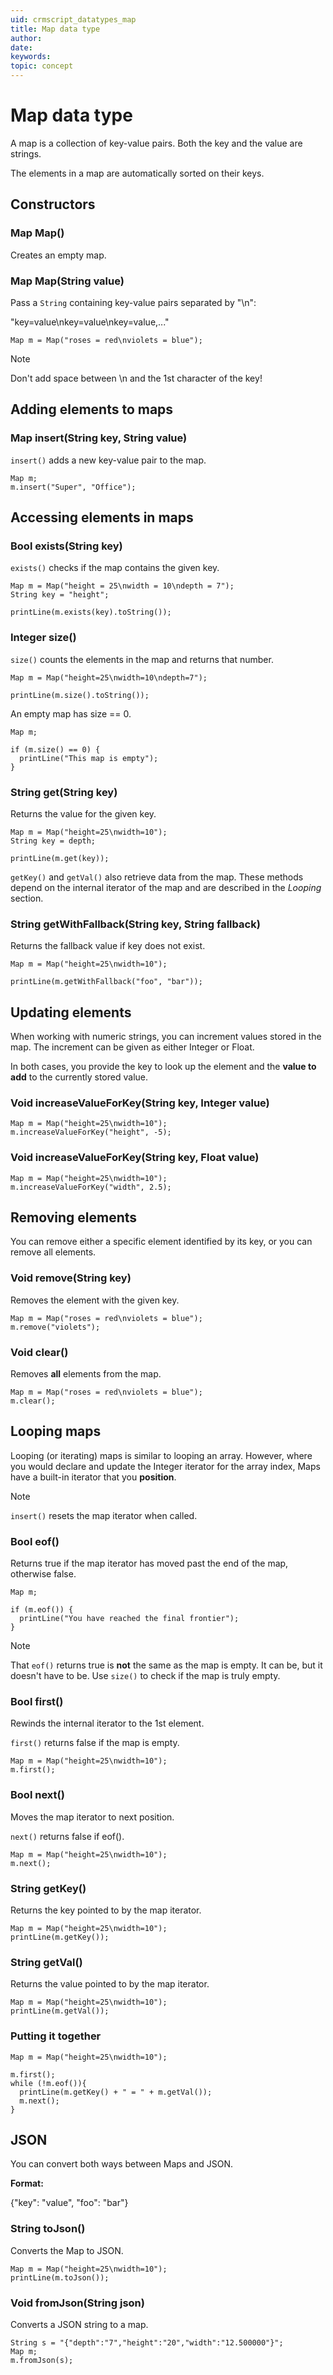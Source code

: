 ```yaml
---
uid: crmscript_datatypes_map
title: Map data type
author:
date:
keywords:
topic: concept
---
```


# Map data type

A map is a collection of key-value pairs. Both the key and the value are strings.

The elements in a map are automatically sorted on their keys.

## Constructors

### Map Map()

Creates an empty map.

### Map Map(String value)

Pass a `String` containing key-value pairs separated by "\n":

"key=value\nkey=value\nkey=value,..."

```crmscript
Map m = Map("roses = red\nviolets = blue");
```

> [!NOTE]
> Don't add space between \n and the 1st character of the key!

## Adding elements to maps

### Map insert(String key, String value)

`insert()` adds a new key-value pair to the map.

```crmscript
Map m;
m.insert("Super", "Office");
```

## Accessing elements in maps

### Bool exists(String key)

`exists()` checks if the map contains the given key.

```crmscript!
Map m = Map("height = 25\nwidth = 10\ndepth = 7");
String key = "height";

printLine(m.exists(key).toString());
```

### Integer size()

`size()` counts the elements in the map and returns that number.

```crmscript
Map m = Map("height=25\nwidth=10\ndepth=7");

printLine(m.size().toString());
```

An empty map has size == 0.

```crmscript!
Map m;

if (m.size() == 0) {
  printLine("This map is empty");
}
```

### String get(String key)

Returns the value for the given key.

```crmscript
Map m = Map("height=25\nwidth=10");
String key = depth;

printLine(m.get(key));
```

`getKey()` and `getVal()` also retrieve data from the map. These methods depend on the internal iterator of the map and are described in the *Looping* section.

### String getWithFallback(String key, String fallback)

Returns the fallback value if key does not exist.

```crmscript!
Map m = Map("height=25\nwidth=10");

printLine(m.getWithFallback("foo", "bar"));
```

## Updating elements

When working with numeric strings, you can increment values stored in the map. The increment can be given as either Integer or Float.

In both cases, you provide the key to look up the element and the **value to add** to the currently stored value.

### Void increaseValueForKey(String key, Integer value)

```crmscript
Map m = Map("height=25\nwidth=10");
m.increaseValueForKey("height", -5);
```

### Void increaseValueForKey(String key, Float value)

```crmscript
Map m = Map("height=25\nwidth=10");
m.increaseValueForKey("width", 2.5);
```

## Removing elements

You can remove either a specific element identified by its key, or you can remove all elements.

### Void remove(String key)

Removes the element with the given key.

```crmscript
Map m = Map("roses = red\nviolets = blue");
m.remove("violets");
```

### Void clear()

Removes **all** elements from the map.

```crmscript
Map m = Map("roses = red\nviolets = blue");
m.clear();
```

## Looping maps

Looping (or iterating) maps is similar to looping an array. However, where you would declare and update the Integer iterator for the array index, Maps have a built-in iterator that you **position**.

> [!NOTE]
> `insert()` resets the map iterator when called.

### Bool eof()

Returns true if the map iterator has moved past the end of the map, otherwise false.

```crmscript
Map m;

if (m.eof()) {
  printLine("You have reached the final frontier");
}
```

> [!NOTE]
> That `eof()` returns true is **not** the same as the map is empty. It can be, but it doesn't have to be. Use `size()` to check if the map is truly empty.

### Bool first()

Rewinds the internal iterator to the 1st element.

`first()` returns false if the map is empty.

```crmscript
Map m = Map("height=25\nwidth=10");
m.first();
```

### Bool next()

Moves the map iterator to next position.

`next()` returns false if eof().

```crmscript
Map m = Map("height=25\nwidth=10");
m.next();
```

### String getKey()

Returns the key pointed to by the map iterator.

```crmscript!
Map m = Map("height=25\nwidth=10");
printLine(m.getKey());
```

### String getVal()

Returns the value pointed to by the map iterator.

```crmscript!
Map m = Map("height=25\nwidth=10");
printLine(m.getVal());
```

### Putting it together

```crmscript!
Map m = Map("height=25\nwidth=10");

m.first();
while (!m.eof()){
  printLine(m.getKey() + " = " + m.getVal());
  m.next();
}
```

## JSON

You can convert both ways between Maps and JSON.

**Format:**

{"key": "value", "foo": "bar"}

### String toJson()

Converts the Map to JSON.

```crmscript!
Map m = Map("height=25\nwidth=10");
printLine(m.toJson());
```

### Void fromJson(String json)

Converts a JSON string to a map.

```crmscript
String s = "{"depth":"7","height":"20","width":"12.500000"}";
Map m;
m.fromJson(s);
```
